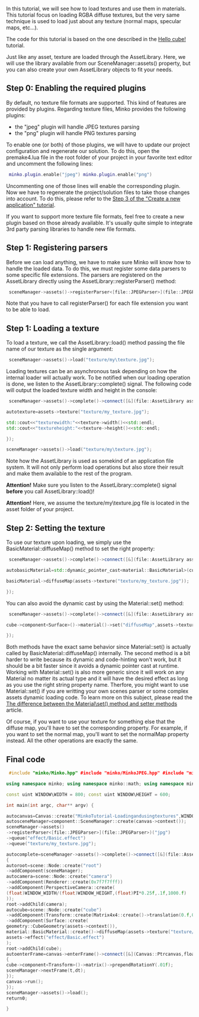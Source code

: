 In this tutorial, we will see how to load textures and use them in materials. This tutorial focus on loading RGBA diffuse textures, but the very same technique is used to load just about any texture (normal maps, specular maps, etc...).

The code for this tutorial is based on the one described in the [Hello cube!](Hello_cube!.md) tutorial.

Just like any asset, texture are loaded through the AssetLibrary. Here, we will use the library available from our SceneManager::assets() property, but you can also create your own AssetLibrary objects to fit your needs.

Step 0: Enabling the required plugins
-------------------------------------

By default, no texture file formats are supported. This kind of features are provided by plugins. Regarding texture files, Minko provides the following plugins:

-   the "jpeg" plugin will handle JPEG textures parsing
-   the "png" plugin will handle PNG textures parsing

To enable one (or both) of those plugins, we will have to update our project configuration and regenerate our solution. To do this, open the premake4.lua file in the root folder of your project in your favorite text editor and uncomment the following lines:


```lua
 minko.plugin.enable("jpeg") minko.plugin.enable("png") 
```


Uncommenting one of those lines will enable the corresponding plugin. Now we have to regenerate the project/solution files to take those changes into account. To do this, please refer to the [Step 3 of the "Create a new application" tutorial](Create_a_new_application.md).

If you want to support more texture file formats, feel free to create a new plugin based on those already available. It's usually quite simple to integrate 3rd party parsing libraries to handle new file formats.

Step 1: Registering parsers
---------------------------

Before we can load anything, we have to make sure Minko will know how to handle the loaded data. To do this, we must register some data parsers to some specific file extensions. The parsers are registered on the AssetLibrary directly using the AssetLibrary::registerParser() method:


```cpp
 sceneManager->assets()->registerParser<[file::JPEGParser>](file::JPEGParser>)("jpg"); 
```


Note that you have to call registerParser() for each file extension you want to be able to load.

Step 1: Loading a texture
-------------------------

To load a texture, we call the AssetLibrary::load() method passing the file name of our texture as the single argument:


```cpp
 sceneManager->assets()->load("texture/my\texture.jpg"); 
```


Loading textures can be an asynchronous task depending on how the internal loader will actually work. To be notified when our loading operation is done, we listen to the AssetLibrary::complete() signal. The following code will output the loaded texture width and height in the console:


```cpp
 sceneManager->assets()->complete()->connect([&](file::AssetLibrary assets) {

autotexture=assets->texture("texture/my_texture.jpg");

std::cout<<"texturewidth:"<<texture->width()<<std::endl;
std::cout<<"textureheight:"<<texture->height()<<std::endl;

});

sceneManager->assets()->load("texture/my\texture.jpg"); 
```


Note how the AssetLibrary is used as somekind of an application file system. It will not only perform load operations but also store their result and make them available to the rest of the program.

**Attention!** Make sure you listen to the AssetLibrary::complete() signal **before** you call AssetLibrary::load()!

**Attention!** Here, we assume the texture/my\texture.jpg file is located in the asset folder of your project.

Step 2: Setting the texture
---------------------------

To use our texture upon loading, we simply use the BasicMaterial::diffuseMap() method to set the right property:


```cpp
 sceneManager->assets()->complete()->connect([&](file::AssetLibrary assets) {

autobasicMaterial=std::dynamic_pointer_cast<material::BasicMaterial>(cube->component<Surface>()->material());

basicMaterial->diffuseMap(assets->texture("texture/my_texture.jpg"));

}); 
```


You can also avoid the dynamic cast by using the Material::set() method:


```cpp
 sceneManager->assets()->complete()->connect([&](file::AssetLibrary assets) {

cube->component<Surface>()->material()->set("diffuseMap",assets->texture("texture/my_texture.jpg"));

}); 
```


Both methods have the exact same behavior since Material::set() is actually called by BasicMaterial::diffuseMap() internally. The second method is a bit harder to write because its dynamic and code-hinting won't work, but it should be a bit faster since it avoids a dynamic pointer cast at runtime. Working with Material::set() is also more generic since it will work on any Material no matter its actual type and it will have the desired effect as long as you use the right string property name. Therfore, you might want to use Material::set() if you are writting your own scenes parser or some complex assets dynamic loading code. To learn more on this subject, please read the [The difference between the Material\set() method and setter methods](The_difference_between_the_Material_set()_method_and_setter_methods.md) article.

Of course, if you want to use your texture for something else that the diffuse map, you'll have to set the corresponding property. For example, if you want to set the normal map, you'll want to set the normalMap property instead. All the other operations are exactly the same.

Final code
----------


```cpp
 #include "minko/Minko.hpp" #include "minko/MinkoJPEG.hpp" #include "minko/MinkoSDL.hpp"

using namespace minko; using namespace minko::math; using namespace minko::component;

const uint WINDOW\WIDTH = 800; const uint WINDOW\HEIGHT = 600;

int main(int argc, char** argv) {

autocanvas=Canvas::create("MinkoTutorial-Loadingandusingtextures",WINDOW_WIDTH,WINDOW_HEIGHT);
autosceneManager=component::SceneManager::create(canvas->context());
sceneManager->assets()
->registerParser<[file::JPEGParser>](file::JPEGParser>)("jpg")
->queue("effect/Basic.effect")
->queue("texture/my_texture.jpg");

autocomplete=sceneManager->assets()->complete()->connect([&](file::AssetLibrary::Ptrassets)
{
autoroot=scene::Node::create("root")
->addComponent(sceneManager);
autocamera=scene::Node::create("camera")
->addComponent(Renderer::create(0x7f7f7fff))
->addComponent(PerspectiveCamera::create(
(float)WINDOW_WIDTH/(float)WINDOW_HEIGHT,(float)PI*0.25f,.1f,1000.f)
));
root->addChild(camera);
autocube=scene::Node::create("cube")
->addComponent(Transform::create(Matrix4x4::create()->translation(0.f,0.f,-5.f)))
->addComponent(Surface::create(
geometry::CubeGeometry(assets->context()),
material::BasicMaterial::create()->diffuseMap(assets->texture("texture/my_texture.jpg")),
assets->effect("effect/Basic.effect")
);
root->addChild(cube);
autoenterFrame=canvas->enterFrame()->connect([&](Canvas::Ptrcanvas,floatt,floatdt)
{
cube->component<Transform>()->matrix()->prependRotationY(.01f);
sceneManager->nextFrame(t,dt);
});
canvas->run();
});
sceneManager->assets()->load();
return0;

} 
```



